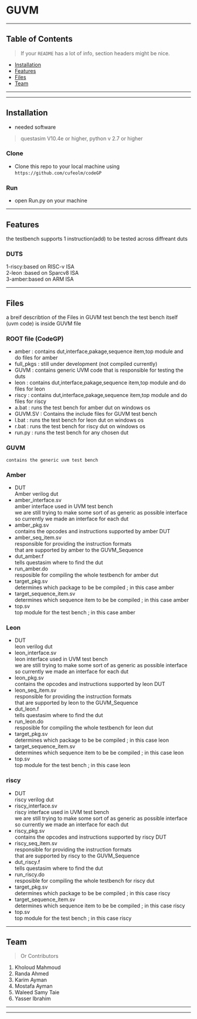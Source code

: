 # GUVM


---

## Table of Contents 

> If your `README` has a lot of info, section headers might be nice.

- [Installation](#Installation)
- [Features](#features)
- [Files](#Files)
- [Team](#team)

---

---

## Installation

- needed software 
>questasim V10.4e or higher,
>python v 2.7 or higher
### Clone

- Clone this repo to your local machine using `https://github.com/cufeolm/codeGP`

### Run

- open Run.py on your machine 

---

## Features
the testbench supports 1 instruction(add) to be tested across diffreant duts 
### DUTS 
1-riscy:based on RISC-v ISA  
2-leon :based on Sparcv8 ISA   
3-amber:based on ARM ISA   

---

## Files

a breif describtion of the Files in GUVM test bench
the test bench itself (uvm code) is inside GUVM file

### ROOT file (CodeGP)
- amber       : contains dut,interface,pakage,sequence item,top module and do files for amber
- full_pkgs   : still under development (not compiled currently) 
- GUVM        : contains generic UVM code that is responsible for testing the duts
- leon        : contains dut,interface,pakage,sequence item,top module and do files for leon
- riscy       : contains dut,interface,pakage,sequence item,top module and do files for riscy
- a.bat       : runs the test bench for amber dut on windows os
- GUVM.SV     : Contains the include files for GUVM test bench 
- l.bat       : runs the test bench for leon dut on windows os
- r.bat       : runs the test bench for riscy dut on windows os
- run.py      : runs the test bench for any chosen dut

### GUVM
	contains the generic uvm test bench
### Amber
- DUT    
	Amber verilog dut
- amber_interface.sv    
	amber interface used in UVM test bench    
	we are still trying to make some sort of as generic as possible interface    
	so currently we made an interface for each dut    
- amber_pkg.sv         
	contains the opcodes and instructions supported by amber DUT 
- amber_seq_item.sv    
	responsible for providing the instruction formats     
	that are supported by amber to the GUVM_Sequence   
- dut_amber.f     
	tells questasim where to find the dut       
- run_amber.do       
	resposible for compiling the whole testbench for amber dut     
- target_pkg.sv    
	determines which package to be be compiled ; in this case amber     
- target_sequence_item.sv    
	determines which sequence item to be be compiled ; in this case amber       
- top.sv    
	top module for the test bench ; in this case amber      
### Leon
- DUT    
	leon verilog dut
- leon_interface.sv    
	leon interface used in UVM test bench    
	we are still trying to make some sort of as generic as possible interface    
	so currently we made an interface for each dut    
- leon_pkg.sv         
	contains the opcodes and instructions supported by leon DUT 
- leon_seq_item.sv    
	responsible for providing the instruction formats     
	that are supported by leon to the GUVM_Sequence   
- dut_leon.f     
	tells questasim where to find the dut       
- run_leon.do       
	resposible for compiling the whole testbench for leon dut     
- target_pkg.sv    
	determines which package to be be compiled ; in this case leon     
- target_sequence_item.sv    
	determines which sequence item to be be compiled ; in this case leon       
- top.sv    
	top module for the test bench ; in this case leon   

### riscy
- DUT    
	riscy verilog dut
- riscy_interface.sv    
	riscy interface used in UVM test bench    
	we are still trying to make some sort of as generic as possible interface    
	so currently we made an interface for each dut    
- riscy_pkg.sv         
	contains the opcodes and instructions supported by riscy DUT 
- riscy_seq_item.sv    
	responsible for providing the instruction formats     
	that are supported by riscy to the GUVM_Sequence   
- dut_riscy.f     
	tells questasim where to find the dut       
- run_riscy.do       
	resposible for compiling the whole testbench for riscy dut     
- target_pkg.sv    
	determines which package to be be compiled ; in this case riscy     
- target_sequence_item.sv    
	determines which sequence item to be be compiled ; in this case riscy       
- top.sv    
	top module for the test bench ; in this case riscy 	

---

## Team

> Or Contributors
1. Kholoud Mahmoud    
2. Randa Ahmed     
3. Karim Ayman     
4. Mostafa Ayman     
5. Waleed Samy Taie     
6. Yasser Ibrahim     

---


---
